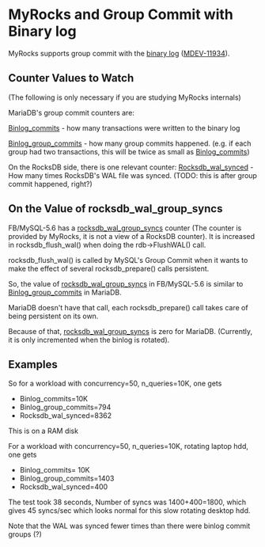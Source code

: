 
# MyRocks and Group Commit with Binary log

MyRocks supports group commit with the [binary log](../innodb/binary-log-group-commit-and-innodb-flushing-performance.md) ([MDEV-11934](https://jira.mariadb.org/browse/MDEV-11934)).


## Counter Values to Watch


(The following is only necessary if you are studying MyRocks internals)


MariaDB's group commit counters are:


[Binlog_commits](../../../server-usage/replication-cluster-multi-master/standard-replication/replication-and-binary-log-status-variables.md#binlog_commits) - how many transactions were written to the binary log


[Binlog_group_commits](../../../server-usage/replication-cluster-multi-master/standard-replication/replication-and-binary-log-status-variables.md#binlog_group_commits) - how many group commits happened. (e.g. if each group had two transactions, this will be twice as small as [Binlog_commits](../../../server-usage/replication-cluster-multi-master/standard-replication/replication-and-binary-log-status-variables.md#binlog_commits))


On the RocksDB side, there is one relevant counter:
[Rocksdb_wal_synced](myrocks-status-variables.md#rocksdb_wal_synced) - How many times RocksDB's WAL file was synced. (TODO: this is after group commit happened, right?)


## On the Value of rocksdb_wal_group_syncs


FB/MySQL-5.6 has a [rocksdb_wal_group_syncs](myrocks-status-variables.md#rocksdb_wal_group_syncs) counter (The counter is provided by MyRocks, it is not a view of a RocksDB counter). It is increased in rocksdb_flush_wal() when doing the rdb->FlushWAL() call.


rocksdb_flush_wal() is called by MySQL's Group Commit when it wants to make the effect of several rocksdb_prepare() calls persistent.


So, the value of [rocksdb_wal_group_syncs](myrocks-status-variables.md#rocksdb_wal_group_syncs) in FB/MySQL-5.6 is similar to [Binlog_group_commits](../../../server-usage/replication-cluster-multi-master/standard-replication/replication-and-binary-log-status-variables.md#binlog_group_commits) in MariaDB.


MariaDB doesn't have that call, each rocksdb_prepare() call takes care of being persistent on its own.


Because of that, [rocksdb_wal_group_syncs](myrocks-status-variables.md#rocksdb_wal_group_syncs) is zero for MariaDB. (Currently, it is only incremented when the binlog is rotated).


## Examples


So for a workload with concurrency=50, n_queries=10K, one gets


* Binlog_commits=10K
* Binlog_group_commits=794
* Rocksdb_wal_synced=8362


This is on a RAM disk


For a workload with concurrency=50, n_queries=10K, rotating laptop hdd, one gets


* Binlog_commits= 10K
* Binlog_group_commits=1403
* Rocksdb_wal_synced=400


The test took 38 seconds, Number of syncs was 1400+400=1800, which gives 45 syncs/sec which looks normal for this slow rotating desktop hdd.


Note that the WAL was synced fewer times than there were binlog commit groups (?)

